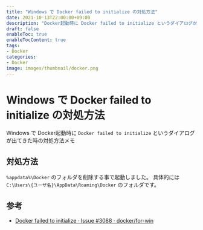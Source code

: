 ```yaml
---
title: "Windows で Docker failed to initialize の対処方法"
date: 2021-10-13T22:00:00+09:00
description: "Docker起動時に Docker failed to initialize というダイアログが出てきた時の対処方法メモ"
draft: false
enableToc: true
enableTocContent: true
tags: 
- Docker
categories: 
- Docker
image: images/thumbnail/docker.png
---
```


# Windows で Docker failed to initialize の対処方法
Windows で Docker起動時に `Docker failed to initialize` というダイアログが出てきた時の対処方法メモ

## 対処方法
`%appdata%\Docker` のフォルダを削除する事で起動しました。
具体的には `C:\Users\{ユーザ名}\AppData\Roaming\Docker` のフォルダです。

## 参考
* <a href="https://github.com/docker/for-win/issues/3088" target="_blank" rel="nofollow noopener">Docker failed to initialize · Issue #3088 · docker/for-win</a>
